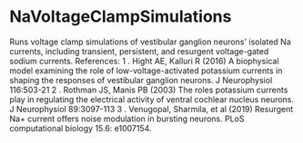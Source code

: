 # NaVoltageClampSimulations
Runs voltage clamp simulations of vestibular ganglion neurons' isolated Na currents, including transient, persistent, and resurgent voltage-gated sodium currents.
References:
1 . Hight AE, Kalluri R (2016) A biophysical model examining the role of low-voltage-activated potassium currents in shaping the responses of vestibular ganglion neurons. J Neurophysiol 116:503-21 
2 . Rothman JS, Manis PB (2003) The roles potassium currents play in regulating the electrical activity of ventral cochlear nucleus neurons. J Neurophysiol 89:3097-113 
3 . Venugopal, Sharmila, et al (2019) Resurgent Na+ current offers noise modulation in bursting neurons. PLoS computational biology 15.6: e1007154.
